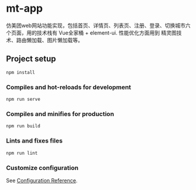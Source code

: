 # mt-app

仿美团web网站功能实现，包括首页、详情页、列表页、注册、登录、切换城市六个页面，用的技术栈有 Vue全家桶 + element-ui. 性能优化方面用到 精灵图技术、路由懒加载、图片懒加载等。

## Project setup
```
npm install
```

### Compiles and hot-reloads for development
```
npm run serve
```

### Compiles and minifies for production
```
npm run build
```

### Lints and fixes files
```
npm run lint
```

### Customize configuration
See [Configuration Reference](https://cli.vuejs.org/config/).
